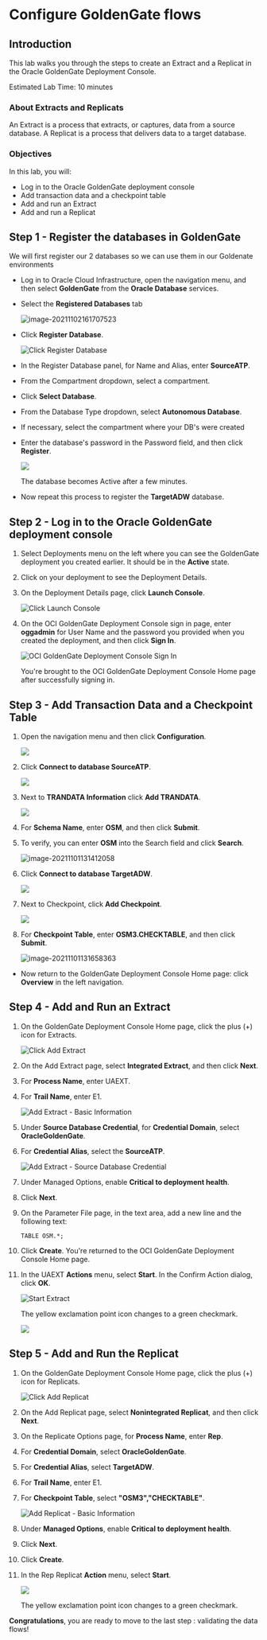# Configure GoldenGate flows

## Introduction

This lab walks you through the steps to create an Extract and a Replicat in the Oracle GoldenGate Deployment Console.

Estimated Lab Time: 10 minutes

### About Extracts and Replicats
An Extract is a process that extracts, or captures, data from a source database. A Replicat is a process that delivers data to a target database.

### Objectives

In this lab, you will:
* Log in to the Oracle GoldenGate deployment console
* Add transaction data and a checkpoint table
* Add and run an Extract
* Add and run a Replicat



## Step 1 - Register the databases in GoldenGate

We will first register our 2 databases so we can use them in our Goldenate environments

- Log in to Oracle Cloud Infrastructure, open the navigation menu, and then select **GoldenGate** from the **Oracle Database** services.

- Select the **Registered Databases** tab

  ![image-20211102161707523](images/image-20211102161707523.png)

- Click **Register Database**.

  ![Click Register Database](images/01-02-ggs-registerdb.png "Click Register Database")

- In the Register Database panel, for Name and Alias, enter **SourceATP**.

- From the Compartment dropdown, select a compartment.

- Click **Select Database**.

- From the Database Type dropdown, select **Autonomous Database**.

- If necessary, select the compartment where your DB's were created

- Enter the database's password in the Password field, and then click **Register**.

  ![](images/image-20211102162227271.png)

  The database becomes Active after a few minutes.

  

- Now repeat this process to register the **TargetADW** database.



## Step 2 - Log in to the Oracle GoldenGate deployment console

1.  Select Deployments menu on the left where you can see the GoldenGate deployment you created earlier.  It should be in the **Active** state.

2. Click on your deployment to see the Deployment Details.

3. On the Deployment Details page, click **Launch Console**.

    ![Click Launch Console](images/01-03-ggs-launchconsole.png)

4. On the OCI GoldenGate Deployment Console sign in page, enter **oggadmin** for User Name and the password you provided when you created the deployment, and then click **Sign In**.

    ![OCI GoldenGate Deployment Console Sign In](images/01-04-ggs-console-signin.png)

    You're brought to the OCI GoldenGate Deployment Console Home page after successfully signing in.

## Step 3 - Add Transaction Data and a Checkpoint Table

1.  Open the navigation menu and then click **Configuration**.

    ![](images/02-01-nav-config.png)

2.  Click **Connect to database SourceATP**.

    ![](images/02-02-connect-source.png)

3.  Next to **TRANDATA Information** click **Add TRANDATA**.

    ![](images/02-03-trandata.png)

4.  For **Schema Name**, enter **OSM**, and then click **Submit**.

5.  To verify, you can enter **OSM** into the Search field and click **Search**.

    ![image-20211101131412058](images/image-20211101131412058.png)

6.  Click **Connect to database TargetADW**.

    ![](images/02-05-connect-target.png)

7.  Next to Checkpoint, click **Add Checkpoint**.

    ![](images/02-06-add-checkpoint.png)

8.  For **Checkpoint Table**, enter **OSM3.CHECKTABLE**, and then click **Submit**.

    ![image-20211101131658363](images/image-20211101131658363.png)
    
    

- Now return to the GoldenGate Deployment Console Home page:  click **Overview** in the left navigation.



## Step 4 - Add and Run an Extract

1.  On the GoldenGate Deployment Console Home page, click the plus (+) icon for Extracts.

    ![Click Add Extract](images/02-02-ggs-add-extract.png)

2.  On the Add Extract page, select **Integrated Extract**, and then click **Next**.

3.  For **Process Name**, enter UAEXT.

4.  For **Trail Name**, enter E1.

    ![Add Extract - Basic Information](images/02-04-ggs-basic-info.png)

5.  Under **Source Database Credential**, for **Credential Domain**, select **OracleGoldenGate**.

6.  For **Credential Alias**, select the **SourceATP**.

    ![Add Extract - Source Database Credential](images/02-04-ggs-src-db-credential.png)

7.  Under Managed Options, enable **Critical to deployment health**.

8.  Click **Next**.

9. On the Parameter File page, in the text area, add a new line and the following text:

    ```
    TABLE OSM.*;
    ```
    
10. Click **Create**. You're returned to the OCI GoldenGate Deployment Console Home page.

11. In the UAEXT **Actions** menu, select **Start**. In the Confirm Action dialog, click **OK**.

    ![Start Extract](images/02-12-ggs-start-extract.png)

    The yellow exclamation point icon changes to a green checkmark.

    ![](images/02-ggs-extract-started.png)

## Step 5 - Add and Run the Replicat

1.  On the GoldenGate Deployment Console Home page, click the plus (+) icon for Replicats.

    ![Click Add Replicat](images/03-01-ggs-add-replicat.png)

2.  On the Add Replicat page, select **Nonintegrated Replicat**, and then click **Next**.

3.  On the Replicate Options page, for **Process Name**, enter **Rep**.

4.  For **Credential Domain**, select **OracleGoldenGate**.

5.  For **Credential Alias**, select **TargetADW**.

6.  For **Trail Name**, enter E1.

7.  For **Checkpoint Table**, select **"OSM3","CHECKTABLE"**.

    ![Add Replicat - Basic Information](images/03-05-ggs-replicat-basicInfo.png)

6.  Under **Managed Options**, enable **Critical to deployment health**.

7.  Click **Next**.

7.  Click **Create**.

11. In the Rep Replicat **Action** menu, select **Start**.

    ![](images/03-10-ggs-start-replicat.png)

    The yellow exclamation point icon changes to a green checkmark.





**Congratulations**, you are ready to move to the last step : validating the data flows!



